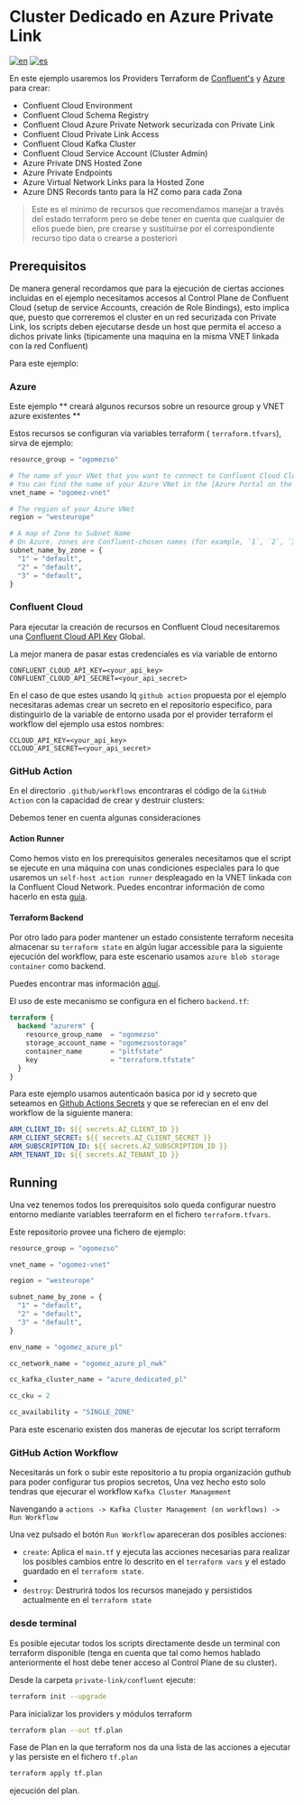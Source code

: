 # Cluster Dedicado en Azure Private Link

[![en](https://img.shields.io/badge/lang-en-red.svg)](https://github.com/ogomezso/confluent-terraform-azure-playground/blob/main/private-link/README.md)
[![es](https://img.shields.io/badge/lang-es-yellow.svg)](https://github.com/ogomezso/confluent-terraform-azure-playground/blob/main/private-link/README.es.md)


En este ejemplo usaremos los Providers Terraform de  [Confluent's](https://registry.terraform.io/providers/confluentinc/confluent/latest/docs) y [Azure](https://registry.terraform.io/providers/hashicorp/azurerm/latest/docs) para crear:

- Confluent Cloud Environment
- Confluent Cloud Schema Registry
- Confluent Cloud Azure Private Network securizada con Private Link
- Confluent Cloud Private Link Access
- Confluent Cloud Kafka Cluster
- Confluent Cloud Service Account (Cluster Admin)
- Azure Private DNS Hosted Zone
- Azure Private Endpoints
- Azure Virtual Network Links para la Hosted Zone
- Azure DNS Records tanto para la HZ como para cada Zona

> Este es el minimo de recursos que recomendamos manejar a través del estado terraform pero se debe tener en cuenta que cualquier de ellos puede bien, pre crearse y sustituirse por el correspondiente recurso tipo data o crearse a posteriori

## Prerequisitos

De manera general recordamos que para la ejecución de ciertas acciones incluidas en el ejemplo necesitamos accesos al Control Plane de Confluent Cloud (setup de service Accounts, creación de Role Bindings), esto implica que, puesto que correremos el cluster en un red securizada con Private Link, los scripts deben ejecutarse desde un host que permita el acceso a dichos private links (tipicamente una maquina en la misma VNET linkada con la red Confluent)

Para este ejemplo:

### Azure

Este ejemplo ** creará algunos recursos sobre un resource group y VNET azure existentes **

Estos recursos se configuran via variables terraform ( `terraform.tfvars`), sirva de ejemplo:

```terraform
resource_group = "ogomezso"

# The name of your VNet that you want to connect to Confluent Cloud Cluster
# You can find the name of your Azure VNet in the [Azure Portal on the Overview tab of your Azure Virtual Network](https://portal.azure.com/#blade/HubsExtension/BrowseResource/resourceType/Microsoft.Network%2FvirtualNetworks).
vnet_name = "ogomez-vnet"

# The region of your Azure VNet
region = "westeurope"

# A map of Zone to Subnet Name
# On Azure, zones are Confluent-chosen names (for example, `1`, `2`, `3`) since Azure does not have universal zone identifiers.
subnet_name_by_zone = {
  "1" = "default",
  "2" = "default",
  "3" = "default",
}
```

### Confluent Cloud

Para ejecutar la creación de recursos en Confluent Cloud necesitaremos una [Confluent Cloud API Key](https://docs.confluent.io/cloud/current/access-management/authenticate/api-keys/api-keys.html?_ga=2.231529055.1958880784.1713172368-1450644743.1702551086&_gac=1.81281381.1711472085.CjwKCAjw5ImwBhBtEiwAFHDZx9ECrTVq-WTKbclHtPX2nUzZ6700UVxHeaOnCV7XOxDXs2ZrM7Mi7hoCe8YQAvD_BwE&_gl=1*mizv6d*_ga*MTQ1MDY0NDc0My4xNzAyNTUxMDg2*_ga_D2D3EGKSGD*MTcxMzE3MjM2OC42NDIuMC4xNzEzMTcyMzY4LjYwLjAuMA..#cloud-cloud-api-keys) Global.

La mejor manera de pasar estas credenciales es via variable de entorno

```text
CONFLUENT_CLOUD_API_KEY=<your_api_key>
CONFLUENT_CLOUD_API_SECRET=<your_api_secret>
```
En el caso de que estes usando lq `github action` propuesta por el ejemplo necesitaras ademas crear un secreto en el repositorio especifico, para distinguirlo de la variable de entorno usada por el provider terraform el workflow del ejemplo usa estos nombres:

```text
CCLOUD_API_KEY=<your_api_key>
CCLOUD_API_SECRET=<your_api_secret> 
```

### GitHub Action

En el directorio `.github/workflows` encontraras el código de la `GitHub Action` con la capacidad de crear y destruir clusters:

Debemos tener en cuenta algunas consideraciones

#### Action Runner

Como hemos visto en los prerequisitos generales necesitamos que el script se ejecute en una máquina con unas condiciones especiales para lo que usaremos un `self-host action runner` despleagado en la VNET linkada con la  Confluent Cloud Network. Puedes encontrar información de como hacerlo en esta [guia](https://www.cloudwithchris.com/blog/github-selfhosted-runner-on-azure/).

#### Terraform Backend

Por otro lado para poder mantener un estado consistente terraform necesita almacenar su `terraform state` en algún lugar accessible para la siguiente ejecución del workflow, para este escenario usamos `azure blob storage container` como backend.

Puedes encontrar mas información [aquí](https://learn.microsoft.com/en-us/azure/developer/terraform/store-state-in-azure-storage?tabs=azure-cli).

El uso de este mecanismo se configura en el fichero `backend.tf`:

````terraform
terraform {
  backend "azurerm" {
    resource_group_name  = "ogomezso"
    storage_account_name = "ogomezsostorage"
    container_name       = "pltfstate"
    key                  = "terraform.tfstate"
  }
}
````

Para este ejemplo usamos autenticaón basica por id y secreto que seteamos en  [Github Actions Secrets](https://docs.github.com/en/actions/security-guides/using-secrets-in-github-actions) y que se referecian en el env del workflow de la siguiente manera:

````yaml
ARM_CLIENT_ID: ${{ secrets.AZ_CLIENT_ID }}
ARM_CLIENT_SECRET: ${{ secrets.AZ_CLIENT_SECRET }}
ARM_SUBSCRIPTION_ID: ${{ secrets.AZ_SUBSCRIPTION_ID }}
ARM_TENANT_ID: ${{ secrets.AZ_TENANT_ID }}
````

## Running

Una vez tenemos todos los prerequisitos solo queda configurar nuestro entorno mediante variables teerraform en el fichero `terraform.tfvars`.

Este repositorio provee una fichero de ejemplo:

```terraform
resource_group = "ogomezso"

vnet_name = "ogomez-vnet"

region = "westeurope"

subnet_name_by_zone = {
  "1" = "default",
  "2" = "default",
  "3" = "default",
}

env_name = "ogomez_azure_pl"

cc_network_name = "ogomez_azure_pl_nwk"

cc_kafka_cluster_name = "azure_dedicated_pl"

cc_cku = 2

cc_availability = "SINGLE_ZONE"
```
Para este escenario existen dos maneras de ejecutar los script terraform

### GitHub Action Workflow

Necesitarás un fork o subir este repositorio a tu propia organización guthub para poder configurar tus propios secretos, Una vez hecho esto solo tendras que ejecurar el workflow `Kafka Cluster Management`

Navengando a `actions -> Kafka Cluster Management (on workflows) -> Run Workflow`

Una vez pulsado el botón `Run Workflow` apareceran dos posibles acciones:

- `create`: Aplica el  `main.tf` y ejecuta las acciones necesarias para realizar los posibles cambios entre lo descrito en el  `terraform vars` y el estado guardado en el `terraform state`.
- 
- `destroy`: Destrurirá todos los recursos manejado y persistidos actualmente en el  `terraform state`

### desde terminal

Es posible ejecutar todos los scripts directamente desde un terminal con terraform disponible (tenga en cuenta que tal como hemos hablado anteriormente el host debe tener acceso al Control Plane de su cluster).

Desde la carpeta `private-link/confluent` ejecute:

```bash
terraform init --upgrade
```

Para inicializar los providers y módulos terraform

```bash
terraform plan --out tf.plan
```

Fase de Plan en la que terraform nos da una lista de las acciones a ejecutar y las persiste en el fichero `tf.plan`

```bash
terraform apply tf.plan
```
 ejecución del plan.
